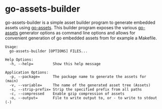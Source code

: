 # go-assets-builder
go-assets-builder is a simple asset builder program to generate embedded assets
using [go-assets](https://github.com/textileio/go-assets). This builder program
exposes the various [go-assets](https://github.com/textileio/go-assets) generator
options as command line options and allows for convenient generation of
go embedded assets from for example a Makefile.

```console
Usage:
  go-assets-builder [OPTIONS] FILES...

Help Options:
  -h, --help=         Show this help message

Application Options:
  -p, --package=      The package name to generate the assets for (main)
  -v, --variable=     The name of the generated asset tree (Assets)
  -s, --strip-prefix= Strip the specified prefix from all paths
  -c, --compressed    Enable gzip compression of assets
  -o, --output=       File to write output to, or - to write to stdout (-)
```
